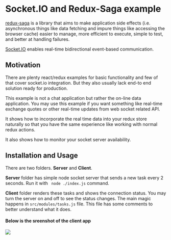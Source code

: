 
# Socket.IO and Redux-Saga example

[redux-saga](https://github.com/redux-saga/redux-saga) is a library that aims to make application side effects (i.e. asynchronous things like data fetching and impure things like accessing the browser cache) easier to manage, more efficient to execute, simple to test, and better at handling failures.

[Socket.IO](https://github.com/socketio/socket.io) enables real-time bidirectional event-based communication.

## Motivation
There are plenty react/redux examples for basic functionality and few of that cover socket.io integration. But they also usually lack end-to end solution ready for production.  

This example is not a chat application but rather the on-line data application. You may use this example if you want something like real-time exchange quotes or other real-time updates from web socket related API.

It shows how to incorporate the real time data into your redux store naturally so that you have the same experience like working with normal redux actions. 

It also shows how to monitor your socket server availability.

## Installation and Usage
There are two folders. **Server** and **Client**.

**Server** folder has simple node socket server that sends a new task every 2 seconds.  Run it with ` node ./index.js` command.

**Client** folder renders these tasks and shows the connection status. You may turn the server on and off to see the status changes.  The main magic happens in `src/modules/tasks.js` file. This file has some comments to better understand what it does. 

#### Below is the sreenshot of the client app

<img src="https://github.com/slava-lu/saga-socket-example/blob/master/clientScreenshot.png" >
